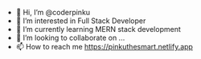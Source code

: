 - 👋 Hi, I’m @coderpinku
- 👀 I’m interested in Full Stack Developer
- 🌱 I’m currently learning MERN stack development
- 💞️ I’m looking to collaborate on ...
- 📫 How to reach me https://pinkuthesmart.netlify.app

<!---
coderpinku/coderpinku is a ✨ special ✨ repository because its `README.md` (this file) appears on your GitHub profile.
You can click the Preview link to take a look at your changes.
--->
